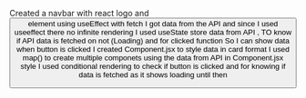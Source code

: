 Created a navbar with react logo and <button> element 
using useEffect with fetch I got data from the API and since I used useeffect there no infinite rendering 
I used useState store data from API , TO know if API data is fetched on not (Loading) and for clicked function So I can show data when button is clicked
I created Component.jsx to style data in card format 
I used map() to create multiple componets using the data from API in Component.jsx style 
I used conditional rendering to check if button is clicked and for knowing if data is fetched as it shows loading until then